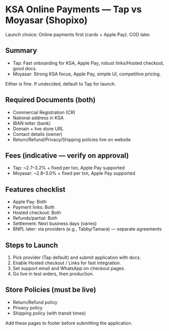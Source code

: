 # KSA Online Payments — Tap vs Moyasar (Shopixo)

Launch choice: Online payments first (cards + Apple Pay). COD later.

## Summary
- Tap: Fast onboarding for KSA, Apple Pay, robust links/Hosted checkout, good docs.
- Moyasar: Strong KSA focus, Apple Pay, simple UI, competitive pricing.

Either is fine. If undecided, default to Tap for launch.

## Required Documents (both)
- Commercial Registration (CR)
- National address in KSA
- IBAN letter (bank)
- Domain + live store URL
- Contact details (owner)
- Return/Refund/Privacy/Shipping policies live on website

## Fees (indicative — verify on approval)
- Tap: ~2.7–3.2% + fixed per txn, Apple Pay supported
- Moyasar: ~2.8–3.0% + fixed per txn, Apple Pay supported

## Features checklist
- Apple Pay: Both
- Payment links: Both
- Hosted checkout: Both
- Refunds/partial: Both
- Settlement: Next business days (varies)
- BNPL later: via providers (e.g., Tabby/Tamara) — separate agreements

## Steps to Launch
1) Pick provider (Tap default) and submit application with docs.
2) Enable Hosted checkout / Links for fast integration.
3) Set support email and WhatsApp on checkout pages.
4) Go live in test orders, then production.

## Store Policies (must be live)
- Return/Refund policy
- Privacy policy
- Shipping policy (with transit times)

Add these pages to footer before submitting the application.
